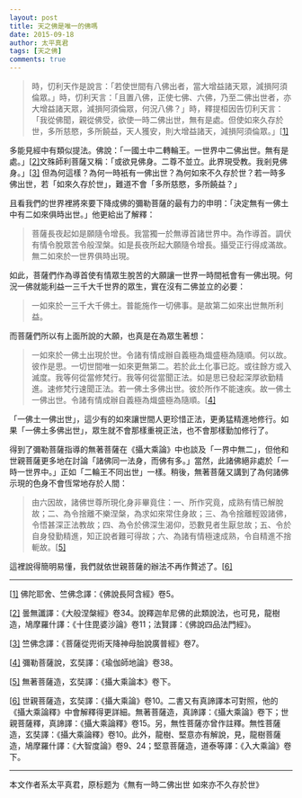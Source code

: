 ```yaml
---
layout: post
title: 天之佛是唯一的佛嗎
date: 2015-09-18
author: 太平真君
tags: [天之佛]
comments: true
---
```

> 時，忉利天作是說言：「若使世間有八佛出者，當大增益諸天眾，減損阿須倫眾。」時，忉利天言：「且置八佛，正使七佛、六佛，乃至二佛出世者，亦大增益諸天眾，減損阿須倫眾，何況八佛？」時，釋提桓因告忉利天言：「我從佛聞，親從佛受，欲使一時二佛出世，無有是處。但使如來久存於世，多所慈愍，多所饒益，天人獲安，則大增益諸天，減損阿須倫眾。」[[1\]](#_edn1)

多能見經中有類似提法。佛說：「一國土中二轉輪王。一世界中二佛出世。無有是處。」[[2\]](#_edn2)文殊師利菩薩又稱：「或欲見佛身。二尊不並立。此界現受教。我剎見佛身。」[[3\]](#_edn3) 但為何這樣？為何一時衹有一佛出世？為何如來不久存於世？若一時多佛出世，若「如來久存於世」，難道不會「多所慈愍，多所饒益？」

且看我們的世界裡將來要下降成佛的彌勒菩薩的最有力的申明：「決定無有一佛土中有二如來俱時出世。」他更給出了解釋：

> 菩薩長夜起如是願隨令增長。我當獨一於無導首諸世界中。為作導首。調伏有情令脫眾苦令般涅槃。如是長夜所起大願隨令增長。攝受正行得成滿故。無二如來於一世界俱時出現。

如此，菩薩們作為導首使有情眾生脫苦的大願讓一世界一時間衹會有一佛出現。何況一佛就能利益一三千大千世界的眾生，實在沒有二佛並立的必要：

> 一如來於一三千大千佛土。普能施作一切佛事。是故第二如來出世無所利益。

而菩薩們所以有上面所說的大願，也真是在為眾生著想：

> 一如來於一佛土出現於世。令諸有情成辦自義極為熾盛極為隨順。何以故。彼作是思。一切世間唯一如來更無第二。若於此土化事已訖。或往餘方或入滅度。我等何從當修梵行。我等何從當聞正法。如是思已發起深厚欲勤精進。速修梵行速聞正法。若一佛土多佛出世。彼於所作不能速疾。故一佛土一佛出世。令諸有情成辦自義極為熾盛極為隨順。[[4\]](#_edn4)

「一佛土一佛出世」，這少有的如來讓世間人更珍惜正法，更勇猛精進地修行。如果「一佛土多佛出世」，眾生就不會那樣重視正法，也不會那樣勤加修行了。

得到了彌勒菩薩指導的無著菩薩在《攝大乘論》中也談及「一界中無二」，但他和世親菩薩更多地在討論「諸佛同一法身，而佛有多。」當然，此諸佛絕非處於「一時一世界中。」正如「二輪王不同出世」一樣。稍後，無著菩薩又講到了為何諸佛示現的色身不會恆常地存於人間：

>由六因故，諸佛世尊所現化身非畢竟住：一、所作究竟，成熟有情已解脫故；二、為令捨離不樂涅槃，為求如來常住身故；三、為令捨離輕毀諸佛，令悟甚深正法教故；四、為令於佛深生渴仰，恐數見者生厭怠故；五、令於自身發勤精進，知正說者難可得故；六、為諸有情極速成熟，令自精進不捨軛故。[[5\]](#_edn5)

這裡說得簡明易懂，我們就依世親菩薩的辦法不再作贅述了。[[6\]](#_edn6)

***
[[1\]](#_ednref1) 佛陀耶舍、竺佛念譯：《佛說長阿含經》卷5。

[[2\]](#_ednref2) 曇無讖譯：《大般涅槃經》卷34。說釋迦牟尼佛的此類說法，也可見，龍樹造，鳩摩羅什譯：《十住毘婆沙論》卷11；法賢譯：《佛說四品法門經》。 

[[3\]](#_ednref3) 竺佛念譯：《菩薩從兜術天降神母胎說廣普經》卷7。

[[4\]](#_ednref4) 彌勒菩薩說，玄奘譯：《瑜伽師地論》卷38。

[[5\]](#_ednref5) 無著菩薩造，玄奘譯：《攝大乘論本》卷下。

[[6\]](#_ednref6) 世親菩薩造，玄奘譯：《攝大乘論》卷10。二書又有真諦譯本可對照，他的《攝大乘論釋》中會解釋得更詳細。無著菩薩造，真諦譯：《攝大乘論》卷下；世親菩薩釋，真諦譯：《攝大乘論釋》卷15。另，無性菩薩亦曾作註釋。無性菩薩造，玄奘譯：《攝大乘論釋》卷10。此外，龍樹、堅意亦有解說，見，龍樹菩薩造，鳩摩羅什譯：《大智度論》卷9、24；堅意菩薩造，道泰等譯：《入大乘論》卷下。

***
本文作者系太平真君，原标题为《無有一時二佛出世 如來亦不久存於世》
